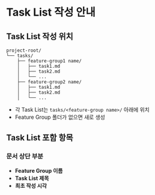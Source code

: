 # Task List 작성 안내


## Task List 작성 위치
```
project-root/
└── tasks/
    ├── feature-group1 name/
    │   ├── task1.md
    │   ├── task2.md
    │   └── ...
    ├── feature-group2 name/
    │   ├── task1.md
    │   ├── task2.md
    │   └── ...
```
- 각 Task List는 `tasks/<feature-group name>/` 아래에 위치
- Feature Group 폴더가 없으면 새로 생성

## Task List 포함 항목
### 문서 상단 부분
- **Feature Group 이름**
- **Task List 제목**
- **최초 작성 시각**